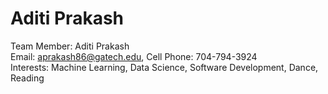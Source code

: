 # Aditi Prakash
Team Member: Aditi Prakash  
Email: aprakash86@gatech.edu, Cell Phone: 704-794-3924  
Interests: Machine Learning, Data Science, Software Development, Dance, Reading